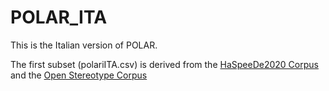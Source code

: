 # POLAR_ITA

This is the Italian version of POLAR.

The first subset (polariITA.csv) is derived from the [HaSpeeDe2020 Corpus](https://core.ac.uk/download/pdf/430176515.pdf#page=102) and the [Open Stereotype Corpus](https://github.com/SodaMaremLo/Open-Stereotype-corpus)
